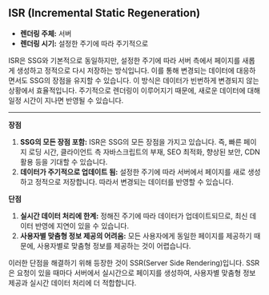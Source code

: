 ## ISR (Incremental Static Regeneration)

- **렌더링 주체:** 서버
- **렌더링 시기:** 설정한 주기에 따라 주기적으로

ISR은 SSG와 기본적으로 동일하지만, 설정한 주기에 따라 서버 측에서 페이지를 새롭게 생성하고 정적으로 다시 저장하는 방식입니다. 이를 통해 변경되는 데이터에 대응하면서도 SSG의 장점을 유지할 수 있습니다. 이 방식은 데이터가 빈번하게 변경되지 않는 상황에서 효율적입니다. 주기적으로 렌더링이 이루어지기 때문에, 새로운 데이터에 대해 일정 시간이 지나면 반영될 수 있습니다.

----

**장점**

1. **SSG의 모든 장점 포함:** ISR은 SSG의 모든 장점을 가지고 있습니다. 즉, 빠른 페이지 로딩 시간, 클라이언트 측 자바스크립트의 부재, SEO 최적화, 향상된 보안, CDN 활용 등을 기대할 수 있습니다.
2. **데이터가 주기적으로 업데이트 됨:** 설정한 주기에 따라 서버에서 페이지를 새로 생성하고 정적으로 저장합니다. 따라서 변경되는 데이터를 반영할 수 있습니다.

**단점**

1. **실시간 데이터 처리에 한계:** 정해진 주기에 따라 데이터가 업데이트되므로, 최신 데이터 반영에 지연이 있을 수 있습니다.
2. **사용자별 맞춤형 정보 제공의 어려움:** 모든 사용자에게 동일한 페이지를 제공하기 때문에, 사용자별로 맞춤형 정보를 제공하는 것이 어렵습니다.

이러한 단점을 해결하기 위해 등장한 것이 SSR(Server Side Rendering)입니다. SSR은 요청이 있을 때마다 서버에서 실시간으로 페이지를 생성하여, 사용자별 맞춤형 정보 제공과 실시간 데이터 처리에 더 적합합니다.